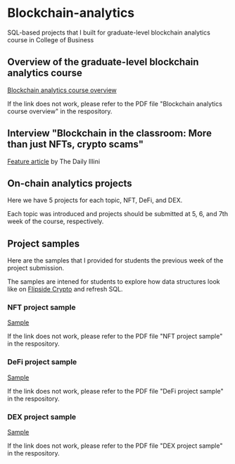 # Blockchain-analytics
SQL-based projects that I built for graduate-level blockchain analytics course in College of Business




## Overview of the graduate-level blockchain analytics course
[Blockchain analytics course overview](https://app.clarity.so/vishalsbase1/tags/da8b96a7-6a8d-4cd2-8704-e8a8ce848cbe)

If the link does not work, please refer to the PDF file "Blockchain analytics course overview" in the respository.


## Interview "Blockchain in the classroom: More than just NFTs, crypto scams"
[Feature article](https://dailyillini.com/?p=312829) by The Daily Illini



## On-chain analytics projects
Here we have 5 projects for each topic, NFT, DeFi, and DEX.

Each topic was introduced and projects should be submitted at 5, 6, and 7th week of the course, respectively.


## Project samples
Here are the samples that I provided for students the previous week of the project submission.

The samples are intened for students to explore how data structures look like on [Flipside Crypto](https://flipsidecrypto.xyz/) and refresh SQL.



### NFT project sample
[Sample](https://flipsidecrypto.xyz/alaskaaa/nft-samples-6AS3_O)

If the link does not work, please refer to the PDF file "NFT project sample" in the respository.



### DeFi project sample
[Sample](https://flipsidecrypto.xyz/alaskaaa/sol-samples-7-o4o4)

If the link does not work, please refer to the PDF file "DeFi project sample" in the respository.



### DEX project sample
[Sample](https://flipsidecrypto.xyz/alaskaaa/eth-samples-rW2ut5)

If the link does not work, please refer to the PDF file "DEX project sample" in the respository.


